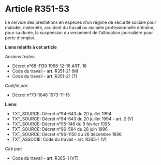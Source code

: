 # Article R351-53

Le service des prestations en espèces d'un régime de sécurité sociale pour maladie, maternité, accident du travail ou maladie
professionnelle entraîne, pour sa durée, la suspension du versement de l'allocation journalière pour perte d'emploi.

**Liens relatifs à cet article**

_Anciens textes_:

  - Décret n°68-1130 1968-12-16 ART. 16
  - Code du travail - art. R351-21 (M)
  - Code du travail - art. R351-21 (T)

_Codifié par_:

  - Décret n°73-1048 1973-11-15

**Liens**:

  - TXT_SOURCE: Décret n°94-643 du 20 juillet 1994
  - TXT_SOURCE: Décret n°94-643 du 20 juillet 1994 - art. 2 (V)
  - TXT_SOURCE: Décret n°95-146 du 9 février 1995
  - TXT_SOURCE: Décret n°96-584 du 28 juin 1996
  - TXT_SOURCE: Décret n°96-1150 du 26 décembre 1996
  - TXT_ASSOCIE: Code du travail - art. R365-1 (V)

_Cité par_:

  - Code du travail - art. R365-1 (VT)
